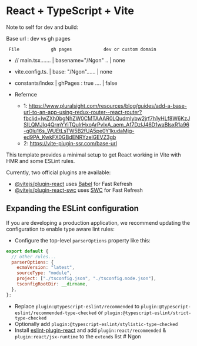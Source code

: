 # React + TypeScript + Vite

Note to self for dev and build:

Base url : dev vs gh pages

     File            gh pages            dev or custom domain

- // main.tsx....... | basename="/Ngon" .. | none
- vite.config.ts. | base: "/Ngon"...... | none
- constants/index | ghPages : true .... | false

- Refernce
  - 1: https://www.pluralsight.com/resources/blog/guides/add-a-base-url-to-an-app-using-redux-router--react-router?fbclid=IwZXh0bgNhZW0CMTAAAR0LQudmIybw2jrf7h1yHLf8W6KzJSILQMJIq4QrmYYiTQulrHxoArPvlxA_aem_Af7DzlJ46D1waBlsxR1a96-g0lu16s_WUEtLsTW5B2fUA5pe0Y1kudaMjg-ed9PA_KwkFX0GBdENRYzelGEVZ3gb
  - 2: https://vite-plugin-ssr.com/base-url

This template provides a minimal setup to get React working in Vite with HMR and some ESLint rules.

Currently, two official plugins are available:

- [@vitejs/plugin-react](https://github.com/vitejs/vite-plugin-react/blob/main/packages/plugin-react/README.md) uses [Babel](https://babeljs.io/) for Fast Refresh
- [@vitejs/plugin-react-swc](https://github.com/vitejs/vite-plugin-react-swc) uses [SWC](https://swc.rs/) for Fast Refresh

## Expanding the ESLint configuration

If you are developing a production application, we recommend updating the configuration to enable type aware lint rules:

- Configure the top-level `parserOptions` property like this:

```js
export default {
  // other rules...
  parserOptions: {
    ecmaVersion: "latest",
    sourceType: "module",
    project: ["./tsconfig.json", "./tsconfig.node.json"],
    tsconfigRootDir: __dirname,
  },
};
```

- Replace `plugin:@typescript-eslint/recommended` to `plugin:@typescript-eslint/recommended-type-checked` or `plugin:@typescript-eslint/strict-type-checked`
- Optionally add `plugin:@typescript-eslint/stylistic-type-checked`
- Install [eslint-plugin-react](https://github.com/jsx-eslint/eslint-plugin-react) and add `plugin:react/recommended` & `plugin:react/jsx-runtime` to the `extends` list
  #   N g o n 
   
   
